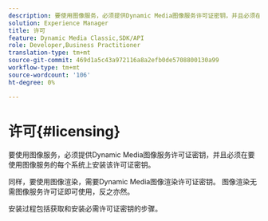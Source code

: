 ```yaml
---
description: 要使用图像服务，必须提供Dynamic Media图像服务许可证密钥，并且必须在要使用图像服务的每个系统上安装该许可证密钥。
solution: Experience Manager
title: 许可
feature: Dynamic Media Classic,SDK/API
role: Developer,Business Practitioner
translation-type: tm+mt
source-git-commit: 469d1a5c43a972116a8a2efb0de5708800130a99
workflow-type: tm+mt
source-wordcount: '106'
ht-degree: 0%

---
```



# 许可{#licensing}

要使用图像服务，必须提供Dynamic Media图像服务许可证密钥，并且必须在要使用图像服务的每个系统上安装该许可证密钥。

同样，要使用图像渲染，需要Dynamic Media图像渲染许可证密钥。 图像渲染无需图像服务许可证即可使用，反之亦然。

安装过程包括获取和安装必需许可证密钥的步骤。

